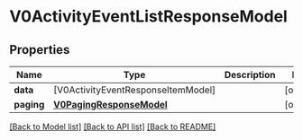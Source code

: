 # V0ActivityEventListResponseModel

## Properties
Name | Type | Description | Notes
------------ | ------------- | ------------- | -------------
**data** | [V0ActivityEventResponseItemModel] |  | [optional] 
**paging** | [**V0PagingResponseModel**](V0PagingResponseModel.md) |  | [optional] 

[[Back to Model list]](../README.md#documentation-for-models) [[Back to API list]](../README.md#documentation-for-api-endpoints) [[Back to README]](../README.md)


